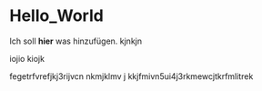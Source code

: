 # Hello_World

Ich soll **hier** was hinzufügen. kjnkjn

iojio
kiojk

fegetrfvrefjkj3rijvcn nkmjklmv j kkjfmivn5ui4j3rkmewcjtkrfmlitrek
